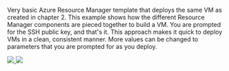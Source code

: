 Very basic Azure Resource Manager template that deploys the same VM as created in chapter 2. This example shows how the different Resource Manager components are pieced together to build a VM. You are prompted for the SSH public key, and that's it. This approach makes it quick to deploy VMs in a clean, consistent manner. More values can be changed to parameters that you are prompted for as you deploy.

<a href="https://portal.azure.com/#create/Microsoft.Template/uri/https%3A%2F%2Fraw.githubusercontent.com%2Ffouldsy%2Fazure-samples%2Fmaster%2F7%2Fwebvm-template.json" target="_blank">
    <img src="http://azuredeploy.net/deploybutton.png"/>
</a>
<a href="http://armviz.io/#/?load=https%3A%2F%2Fraw.githubusercontent.com%2Ffouldsy%2Fazure-samples%2Fmaster%2F7%2Fwebvm-template.json" target="_blank">
    <img src="http://armviz.io/visualizebutton.png"/>
</a>